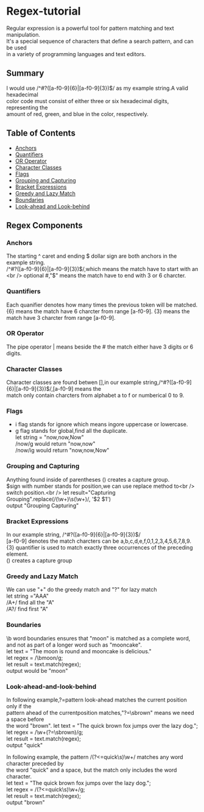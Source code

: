 # Regex-tutorial

Regular expression is a powerful tool for pattern matching and text manipulation.<br />
It's a special sequence of characters that define a search pattern, and can be used <br />
in a variety of programming languages and text editors.

## Summary
I would use /^#?([a-f0-9]{6}|[a-f0-9]{3})$/ as my example string.A valid hexadecimal <br />
color code must consist of either three or six hexadecimal digits, representing the <br />
amount of red, green, and blue in the color, respectively.

## Table of Contents

- [Anchors](#anchors)
- [Quantifiers](#quantifiers)
- [OR Operator](#or-operator)
- [Character Classes](#character-classes)
- [Flags](#flags)
- [Grouping and Capturing](#grouping-and-capturing)
- [Bracket Expressions](#bracket-expressions)
- [Greedy and Lazy Match](#greedy-and-lazy-match)
- [Boundaries](#boundaries)
- [Look-ahead and Look-behind](#look-ahead-and-look-behind)

## Regex Components

### Anchors
The starting ^ caret and ending $ dollar sign are both anchors in the example string.<br />
/^#?([a-f0-9]{6}|[a-f0-9]{3})$/,which means the match have to start with an <br />
optional #,"$" means the match have to end with 3 or 6 charcter.<br />

### Quantifiers
Each quanifier denotes how many times the previous token will be matched.
{6} means the match have 6 charcter from range [a-f0-9].
{3} means the match have 3 charcter from range [a-f0-9]. 
 
### OR Operator
The pipe operator | means beside the # the match either have 3 digits or 6 digits.

### Character Classes
Character classes are found betwen [],in our example string,/^#?([a-f0-9]{6}|[a-f0-9]{3})$/,[a-f0-9] means the <br />match only contain charcters from alphabet a to f or numberical 0 to 9.<br />
### Flags
- i flag stands for ignore which means ingore uppercase or lowercase.<br />
- g flag stands for global,find all the duplicate.<br />
let string = "now,now,Now"<br />
/now/g would return "now,now"<br />
/now/ig would return "now,now,Now"<br />
### Grouping and Capturing
Anything found inside of parentheses () creates a capture group.<br />
$sign with number stands for position,we can use replace method to<br />
switch position.<br />
let result="Capturing Grouping".replace(/(\w+)\s(\w+)/, '$2 $1')<br />
output "Grouping Capturing" <br />

### Bracket Expressions
In our example string, /^#?([a-f0-9]{6}|[a-f0-9]{3})$/<br />
[a-f0-9] denotes the match charcters can be a,b,c,d,e,f,0,1,2,3,4,5,6,7,8,9.<br />
{3} quantifier is used to match exactly three occurrences of the preceding element.<br />
() creates a capture group<br />

### Greedy and Lazy Match
We can use "+" do the greedy match and "?" for lazy match<br />
let string ="AAA"<br />
/A+/ find all the "A"<br />
/A?/ find first "A"<br />

### Boundaries
\b word boundaries ensures that "moon" is matched as a complete word,<br /> 
and not as part of a longer word such as "mooncake".<br />
let text = "The moon is round and mooncake is delicious."<br />
let regex = /\bmoon/g;<br />
let result = text.match(regex);<br />
output would be "moon"<br />

### Look-ahead-and-look-behind
In following example,?=pattern look-ahead matches the current position only if the<br />
pattern ahead of the currentposition matches,"?=\sbrown" means we need a space before <br />
the word "brown".
let text = "The quick brown fox jumps over the lazy dog.";<br />
let regex = /\w+(?=\sbrown)/g;<br />
let result = text.match(regex);<br />
output "quick"<br />

In following example, the pattern /(?<=quick\s)\w+/ matches any word character preceded by <br />
the word "quick" and a space, but the match only includes the word character.<br />
let text = "The quick brown fox jumps over the lazy dog.";<br />
let regex = /(?<=quick\s)\w+/g;<br />
let result = text.match(regex);<br />
output "brown"<br />
